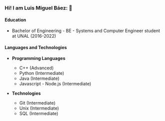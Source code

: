 ### Hi! I am Luis Miguel Báez: 👋

#### Education

- Bachelor of Engineering - BE - Systems and Computer Engineer student at UNAL (2016-2022)

#### Languages and Technologies

* **Programming Languages**
    * C++ (Advanced)
    * Python (Intermediate)
    * Java (Intermediate)
    * Javascript - Node.js (Intermediate)

* **Technologies**
    * Git (Intermediate)
    * Unix (Intermediate)
    * SQL (Intermediate)

<!--
**LuisMBaezCo/LuisMBaezCo** is a ✨ _special_ ✨ repository because its `README.md` (this file) appears on your GitHub profile.

Here are some ideas to get you started:

- 🔭 I’m currently working on ...
- 🌱 I’m currently learning ...
- 👯 I’m looking to collaborate on ...
- 🤔 I’m looking for help with ...
- 💬 Ask me about ...
- 📫 How to reach me: ...
- 😄 Pronouns: ...
- ⚡ Fun fact: ...
-->
